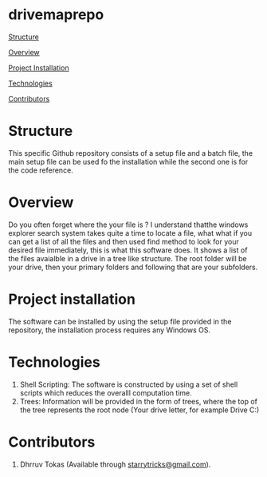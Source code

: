 # drivemaprepo
[Structure](#structure)

[Overview](#overview)

[Project Installation](#project-installation)

[Technologies](#technologies)

[Contributors](#contributors)

# Structure

This specific Github repository consists of a setup file and a batch file, the main setup file can be used fo the installation while the second one is for the code reference. 

# Overview

Do you often forget where the your file is ? I understand thatthe windows explorer search system takes quite a time to locate a file, what what if you can get a list of all the files and then used find method to look for your desired file immediately, this is what this software does. It shows a list of the files avaialble in a drive in a tree like structure. The root folder will be your drive, then your primary folders and following that are your subfolders.

# Project installation

The software can be installed by using the setup file provided in the repository, the installation process requires any Windows OS.

# Technologies

1. Shell Scripting: The software is constructed by using a set of shell scripts which reduces the overalll computation time.
2. Trees: Information will be provided in the form of trees, where the top of the tree represents the root node (Your drive letter, for example Drive C:)

# Contributors

1. Dhrruv Tokas (Available through starrytricks@gmail.com).
